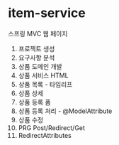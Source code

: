 # item-service
스프링 MVC 웹 페이지

1. 프로젝트 생성
2. 요구사항 분석
3. 상품 도메인 개발
4. 상품 서비스 HTML
5. 상품 목록 - 타임리프
6. 상품 상세
7. 상품 등록 폼
8. 상품 등록 처리 - @ModelAttribute
9. 상품 수정
10. PRG Post/Redirect/Get
11. RedirectAttributes
